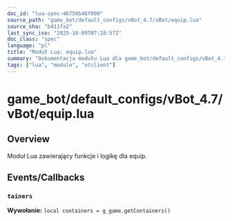 ```yaml
---
doc_id: "lua-spec-46750b46f000"
source_path: "game_bot/default_configs/vBot_4.7/vBot/equip.lua"
source_sha: "b411fa2"
last_sync_iso: "2025-10-09T07:28:57Z"
doc_class: "spec"
language: "pl"
title: "Moduł Lua: equip.lua"
summary: "Dokumentacja modułu Lua dla game_bot/default_configs/vBot_4.7/vBot/equip.lua"
tags: ["lua", "module", "otclient"]
---
```


# game_bot/default_configs/vBot_4.7/vBot/equip.lua

## Overview

Moduł Lua zawierający funkcje i logikę dla equip.

## Events/Callbacks

### `tainers`

**Wywołanie:** `local containers = g_game.getContainers()`
